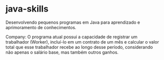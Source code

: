 # java-skills
Desenvolvendo pequenos programas em Java para aprendizado e aprimoramento de conhecimentos.

Company: O programa atual possui a capacidade de registrar um trabalhador (Worker), incluí-lo em um contrato de um mês e calcular o valor total que esse trabalhador recebe ao longo desse período, considerando não apenas o salário base, mas também outros ganhos.
